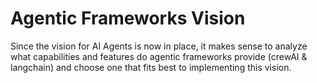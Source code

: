 # Agentic Frameworks Vision

Since the vision for AI Agents is now in place, it makes sense to analyze what capabilities and features do agentic frameworks provide (crewAI & langchain) and choose one that fits best to implementing this vision.
